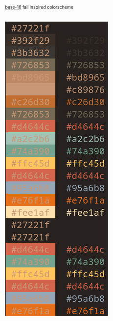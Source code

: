 [base-16](https://github.com/chriskempson/base16) fall inspired colorscheme


# ![colors](colors.png)
